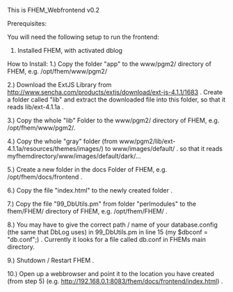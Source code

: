 This is FHEM_Webfrontend v0.2

Prerequisites:

You will need the following setup to run the frontend:

  1) Installed FHEM, with activated dblog


How to Install:
1.) Copy the folder "app" to the www/pgm2/ directory of FHEM, e.g. /opt/fhem/www/pgm2/
    
2.) Download the ExtJS Library from http://www.sencha.com/products/extjs/download/ext-js-4.1.1/1683 .
    Create a folder called "lib" and extract the downloaded file into this folder, so that it reads
    lib/ext-4.1.1a .

3.) Copy the whole "lib" Folder to the www/pgm2/ directory of FHEM, e.g. /opt/fhem/www/pgm2/.

4.) Copy the whole "gray" folder (from www/pgm2/lib/ext-4.1.1a/resources/themes/images/) to www/images/default/ .
    so that it reads myfhemdirectory/www/images/default/dark/...

5.) Create a new folder in the docs Folder of FHEM, e.g. /opt/fhem/docs/frontend .

6.) Copy the file "index.html" to the newly created folder .

7.) Copy the file "99_DbUtils.pm" from folder "perlmodules" to the fhem/FHEM/ directory of FHEM, e.g. /opt/fhem/FHEM/ .

8.) You may have to give the correct path / name of your database.config (the same that DbLog uses) 
    in 99_DbUtils.pm in line 15 (my $dbconf = "db.conf";) . Currently it looks for a file called db.conf 
    in FHEMs main directory.

9.) Shutdown / Restart FHEM .

10.) Open up a webbrowser and point it to the location you have created (from step 5)
    (e.g. http://192.168.0.1:8083/fhem/docs/frontend/index.html) .
